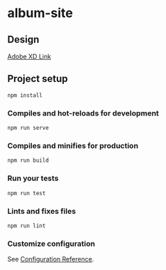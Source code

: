 # album-site

## Design

[Adobe XD Link](https://xd.adobe.com/view/0e787db3-6af5-470d-8e4a-934b20734087-5b2b/)

## Project setup

```
npm install
```

### Compiles and hot-reloads for development

```
npm run serve
```

### Compiles and minifies for production

```
npm run build
```

### Run your tests

```
npm run test
```

### Lints and fixes files

```
npm run lint
```

### Customize configuration

See [Configuration Reference](https://cli.vuejs.org/config/).
